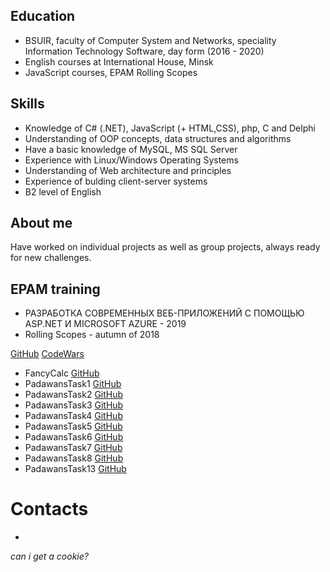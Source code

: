 ## Education

* BSUIR, faculty of Computer System and Networks, speciality Information Technology Software, day form (2016 - 2020)
* English courses at International House, Minsk
* JavaScript courses, EPAM Rolling Scopes

## Skills

* Knowledge of C# (.NET), JavaScript (+ HTML,CSS), php, C and Delphi
* Understanding of OOP concepts, data structures and algorithms
* Have a basic knowledge of MySQL, MS SQL Server
* Experience with Linux/Windows Operating Systems
* Understanding of Web architecture and principles
* Experience of bulding client-server systems
* B2 level of English

## About me

Have worked on individual projects as well as group projects, always ready for new challenges.

## EPAM training

* РАЗРАБОТКА СОВРЕМЕННЫХ ВЕБ-ПРИЛОЖЕНИЙ С ПОМОЩЬЮ ASP.NET И MICROSOFT AZURE - 2019
* Rolling Scopes - autumn of 2018

[GitHub](https://github.com/alexeevaDaria) 
[CodeWars](https://www.codewars.com/users/RNBGOD)

* FancyCalc [GitHub](https://github.com/alexeevaDaria/FancyCalc)
* PadawansTask1 [GitHub](https://github.com/alexeevaDaria/PadawansTask1)
* PadawansTask2 [GitHub](https://github.com/alexeevaDaria/PadawansTask2)
* PadawansTask3 [GitHub](https://github.com/alexeevaDaria/PadawansTask3)
* PadawansTask4 [GitHub](https://github.com/alexeevaDaria/PadawansTask4)
* PadawansTask5 [GitHub](https://github.com/alexeevaDaria/PadawansTask5)
* PadawansTask6 [GitHub](https://github.com/alexeevaDaria/PadawansTask6)
* PadawansTask7 [GitHub](https://github.com/alexeevaDaria/PadawansTask7)
* PadawansTask8 [GitHub](https://github.com/alexeevaDaria/PadawansTask8)
* PadawansTask13 [GitHub](https://github.com/alexeevaDaria/PadawansTask13)

# Contacts
 - 
_can i get a cookie?_

